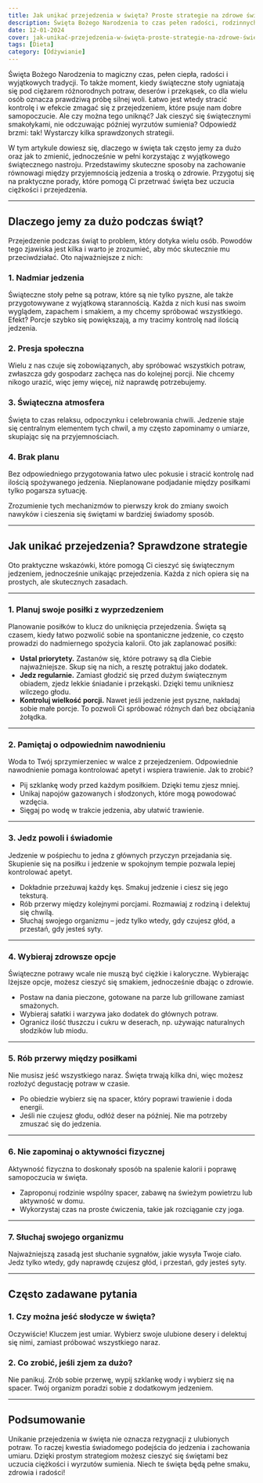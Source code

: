 ```yaml
---
title: Jak unikać przejedzenia w święta? Proste strategie na zdrowe świętowanie
description: Święta Bożego Narodzenia to czas pełen radości, rodzinnych spotkań i wspólnego ucztowania. Jednak często pojawia się jedno wyzwanie – przejadanie się. Niezliczone ilości potraw, zapachy, smaki i świąteczna atmosfera mogą prowadzić do tego, że jemy więcej, niż potrzebujemy, a później cierpimy na uczucie ciężkości i brak energii. Na szczęście istnieją skuteczne sposoby, aby uniknąć przejedzenia i jednocześnie cieszyć się świątecznymi przysmakami.
date: 12-01-2024
cover: jak-unikać-przejedzenia-w-święta-proste-strategie-na-zdrowe-świętowanie.jpg
tags: [Dieta]
category: [Odżywianie]
---
```


<Hero :title="title" :category="category" :date="date" :cover="cover" :alt="title"></Hero>

Święta Bożego Narodzenia to magiczny czas, pełen ciepła, radości i wyjątkowych tradycji. To także moment, kiedy świąteczne stoły ugniatają się pod ciężarem różnorodnych potraw, deserów i przekąsek, co dla wielu osób oznacza prawdziwą próbę silnej woli. Łatwo jest wtedy stracić kontrolę i w efekcie zmagać się z przejedzeniem, które psuje nam dobre samopoczucie. Ale czy można tego uniknąć? Jak cieszyć się świątecznymi smakołykami, nie odczuwając później wyrzutów sumienia? Odpowiedź brzmi: tak! Wystarczy kilka sprawdzonych strategii.

W tym artykule dowiesz się, dlaczego w święta tak często jemy za dużo oraz jak to zmienić, jednocześnie w pełni korzystając z wyjątkowego świątecznego nastroju. Przedstawimy skuteczne sposoby na zachowanie równowagi między przyjemnością jedzenia a troską o zdrowie. Przygotuj się na praktyczne porady, które pomogą Ci przetrwać święta bez uczucia ciężkości i przejedzenia.

---

## Dlaczego jemy za dużo podczas świąt?

Przejedzenie podczas świąt to problem, który dotyka wielu osób. Powodów tego zjawiska jest kilka i warto je zrozumieć, aby móc skutecznie mu przeciwdziałać. Oto najważniejsze z nich:

### 1. Nadmiar jedzenia

Świąteczne stoły pełne są potraw, które są nie tylko pyszne, ale także przygotowywane z wyjątkową starannością. Każda z nich kusi nas swoim wyglądem, zapachem i smakiem, a my chcemy spróbować wszystkiego. Efekt? Porcje szybko się powiększają, a my tracimy kontrolę nad ilością jedzenia.

### 2. Presja społeczna

Wielu z nas czuje się zobowiązanych, aby spróbować wszystkich potraw, zwłaszcza gdy gospodarz zachęca nas do kolejnej porcji. Nie chcemy nikogo urazić, więc jemy więcej, niż naprawdę potrzebujemy.

### 3. Świąteczna atmosfera

Święta to czas relaksu, odpoczynku i celebrowania chwili. Jedzenie staje się centralnym elementem tych chwil, a my często zapominamy o umiarze, skupiając się na przyjemnościach.

### 4. Brak planu

Bez odpowiedniego przygotowania łatwo ulec pokusie i stracić kontrolę nad ilością spożywanego jedzenia. Nieplanowane podjadanie między posiłkami tylko pogarsza sytuację.

Zrozumienie tych mechanizmów to pierwszy krok do zmiany swoich nawyków i cieszenia się świętami w bardziej świadomy sposób.

---

## Jak unikać przejedzenia? Sprawdzone strategie

Oto praktyczne wskazówki, które pomogą Ci cieszyć się świątecznym jedzeniem, jednocześnie unikając przejedzenia. Każda z nich opiera się na prostych, ale skutecznych zasadach.

---

### 1. **Planuj swoje posiłki z wyprzedzeniem**

Planowanie posiłków to klucz do uniknięcia przejedzenia. Święta są czasem, kiedy łatwo pozwolić sobie na spontaniczne jedzenie, co często prowadzi do nadmiernego spożycia kalorii. Oto jak zaplanować posiłki:

- **Ustal priorytety.** Zastanów się, które potrawy są dla Ciebie najważniejsze. Skup się na nich, a resztę potraktuj jako dodatek.
- **Jedz regularnie.** Zamiast głodzić się przed dużym świątecznym obiadem, zjedz lekkie śniadanie i przekąski. Dzięki temu unikniesz wilczego głodu.
- **Kontroluj wielkość porcji.** Nawet jeśli jedzenie jest pyszne, nakładaj sobie małe porcje. To pozwoli Ci spróbować różnych dań bez obciążania żołądka.

---

### 2. **Pamiętaj o odpowiednim nawodnieniu**

Woda to Twój sprzymierzeniec w walce z przejedzeniem. Odpowiednie nawodnienie pomaga kontrolować apetyt i wspiera trawienie. Jak to zrobić?

- Pij szklankę wody przed każdym posiłkiem. Dzięki temu zjesz mniej.
- Unikaj napojów gazowanych i słodzonych, które mogą powodować wzdęcia.
- Sięgaj po wodę w trakcie jedzenia, aby ułatwić trawienie.

---

### 3. **Jedz powoli i świadomie**

Jedzenie w pośpiechu to jedna z głównych przyczyn przejadania się. Skupienie się na posiłku i jedzenie w spokojnym tempie pozwala lepiej kontrolować apetyt.

- Dokładnie przeżuwaj każdy kęs. Smakuj jedzenie i ciesz się jego teksturą.
- Rób przerwy między kolejnymi porcjami. Rozmawiaj z rodziną i delektuj się chwilą.
- Słuchaj swojego organizmu – jedz tylko wtedy, gdy czujesz głód, a przestań, gdy jesteś syty.

---

### 4. **Wybieraj zdrowsze opcje**

Świąteczne potrawy wcale nie muszą być ciężkie i kaloryczne. Wybierając lżejsze opcje, możesz cieszyć się smakiem, jednocześnie dbając o zdrowie.

- Postaw na dania pieczone, gotowane na parze lub grillowane zamiast smażonych.
- Wybieraj sałatki i warzywa jako dodatek do głównych potraw.
- Ogranicz ilość tłuszczu i cukru w deserach, np. używając naturalnych słodzików lub miodu.

---

### 5. **Rób przerwy między posiłkami**

Nie musisz jeść wszystkiego naraz. Święta trwają kilka dni, więc możesz rozłożyć degustację potraw w czasie.

- Po obiedzie wybierz się na spacer, który poprawi trawienie i doda energii.
- Jeśli nie czujesz głodu, odłóż deser na później. Nie ma potrzeby zmuszać się do jedzenia.

---

### 6. **Nie zapominaj o aktywności fizycznej**

Aktywność fizyczna to doskonały sposób na spalenie kalorii i poprawę samopoczucia w święta.

- Zaproponuj rodzinie wspólny spacer, zabawę na świeżym powietrzu lub aktywność w domu.
- Wykorzystaj czas na proste ćwiczenia, takie jak rozciąganie czy joga.

---

### 7. **Słuchaj swojego organizmu**

Najważniejszą zasadą jest słuchanie sygnałów, jakie wysyła Twoje ciało. Jedz tylko wtedy, gdy naprawdę czujesz głód, i przestań, gdy jesteś syty.

---

## Często zadawane pytania

### 1. Czy można jeść słodycze w święta?

Oczywiście! Kluczem jest umiar. Wybierz swoje ulubione desery i delektuj się nimi, zamiast próbować wszystkiego naraz.

### 2. Co zrobić, jeśli zjem za dużo?

Nie panikuj. Zrób sobie przerwę, wypij szklankę wody i wybierz się na spacer. Twój organizm poradzi sobie z dodatkowym jedzeniem.

---

## Podsumowanie

Unikanie przejedzenia w święta nie oznacza rezygnacji z ulubionych potraw. To raczej kwestia świadomego podejścia do jedzenia i zachowania umiaru. Dzięki prostym strategiom możesz cieszyć się świętami bez uczucia ciężkości i wyrzutów sumienia. Niech te święta będą pełne smaku, zdrowia i radości!
